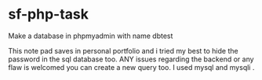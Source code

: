 # sf-php-task
Make a database in phpmyadmin with name dbtest


This note pad saves in personal portfolio and i tried my best to hide the password in the sql database too.
ANY issues regarding the backend or any flaw is welcomed you can create a new query too.
I used mysql and mysqli .
